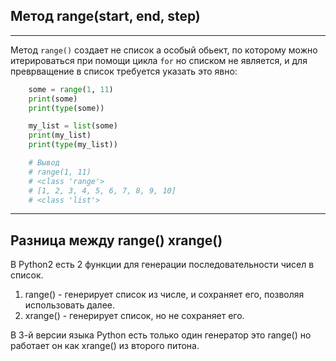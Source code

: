 Метод range(start, end, step)
---
---

Метод `range()` создает не список а особый обьект, по которому можно 
итерироваться при помощи цикла `for` но списком не является, и
для преврващение в список требуется указать это явно:

```python
    some = range(1, 11)
    print(some)
    print(type(some))

    my_list = list(some)
    print(my_list)
    print(type(my_list))

    # Вывод
    # range(1, 11)
    # <class 'range'>
    # [1, 2, 3, 4, 5, 6, 7, 8, 9, 10]
    # <class 'list'>
```
---

Разница между range() xrange()
---

В Python2 есть 2 функции для генерации последовательности чисел в 
список.

1) range() - генерирует список из числе, и сохраняет его, позволяя
   использовать далее.
2) xrange() - генерирует список, но не сохраняет его.

В 3-й версии языка Python есть только один генератор это range()
но работает он как xrange() из второго питона.


